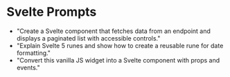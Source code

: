 # Svelte Prompts

- "Create a Svelte component that fetches data from an endpoint and displays a paginated list with accessible controls."
- "Explain Svelte 5 runes and show how to create a reusable rune for date formatting."
- "Convert this vanilla JS widget into a Svelte component with props and events."
